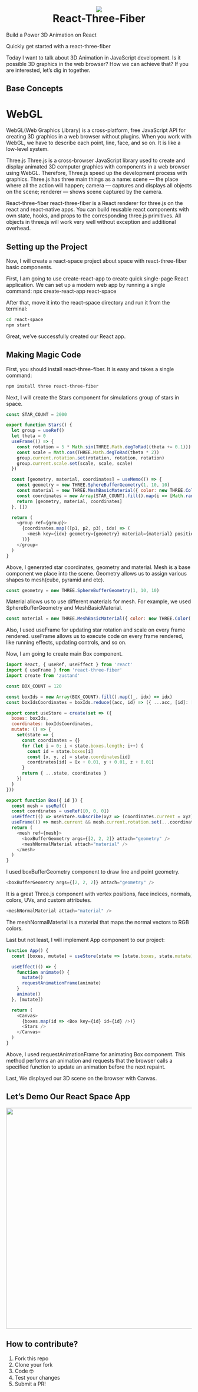 <h1 align="center">
  <img src="https://github.com/Gapur/react-native-twilio-chat/blob/master/assets/logo.png" />
  <br/>
  React-Three-Fiber
</h1>

Build a Power 3D Animation on React

Quickly get started with a react-three-fiber

Today I want to talk about 3D Animation in JavaScript development. Is it possible 3D graphics in the web browser? How we can achieve that? If you are interested, let’s dig in together.

## Base Concepts

# WebGL
WebGL(Web Graphics Library) is a cross-platform, free JavaScript API for creating 3D graphics in a web browser without plugins. When you work with WebGL, we have to describe each point, line, face, and so on. It is like a low-level system.

Three.js
Three.js is a cross-browser JavaScript library used to create and display animated 3D computer graphics with components in a web browser using WebGL. Therefore, Three.js speed up the development process with graphics. Three.js has three main things as a name:
scene — the place where all the action will happen;
camera — captures and displays all objects on the scene;
renderer — shows scene captured by the camera.

React-three-fiber
react-three-fiber is a React renderer for three.js on the react and react-native apps. You can build reusable react components with own state, hooks, and props to the corresponding three.js primitives. All objects in three.js will work very well without exception and additional overhead.


## Setting up the Project

Now, I will create a react-space project about space with react-three-fiber basic components.

First, I am going to use create-react-app to create quick single-page React application. We can set up a modern web app by running a single command:
npx create-react-app react-space

After that, move it into the react-space directory and run it from the terminal:
```sh
cd react-space
npm start
```
Great, we’ve successfully created our React app.

## Making Magic Code

First, you should install react-three-fiber. It is easy and takes a single command:
```sh
npm install three react-three-fiber
```

Next, I will create the Stars component for simulations group of stars in space.
```js
const STAR_COUNT = 2000

export function Stars() {
  let group = useRef()
  let theta = 0
  useFrame(() => {
    const rotation = 5 * Math.sin(THREE.Math.degToRad((theta += 0.1)))
    const scale = Math.cos(THREE.Math.degToRad(theta * 2))
    group.current.rotation.set(rotation, rotation, rotation)
    group.current.scale.set(scale, scale, scale)
  })

  const [geometry, material, coordinates] = useMemo(() => {
    const geometry = new THREE.SphereBufferGeometry(1, 10, 10)
    const material = new THREE.MeshBasicMaterial({ color: new THREE.Color('lightblue') })
    const coordinates = new Array(STAR_COUNT).fill().map(i => [Math.random() * 800 - 400, Math.random() * 800 - 400, Math.random() * 800 - 400])
    return [geometry, material, coordinates]
  }, [])

  return (
    <group ref={group}>
      {coordinates.map(([p1, p2, p3], idx) => (
        <mesh key={idx} geometry={geometry} material={material} position={[p1, p2, p3]} />
      ))}
    </group>
  )
}
```

Above, I generated star coordinates, geometry and material. Mesh is a base component we place into the scene. Geometry allows us to assign various shapes to mesh(cube, pyramid and etc).
```js
const geometry = new THREE.SphereBufferGeometry(1, 10, 10)
```

Material allows us to use different materials for mesh. For example, we used SphereBufferGeometry and MeshBasicMaterial.
```js
const material = new THREE.MeshBasicMaterial({ color: new THREE.Color('lightblue') })
```

Also, I used useFrame for updating star rotation and scale on every frame rendered. useFrame allows us to execute code on every frame rendered, like running effects, updating controls, and so on.

Now, I am going to create main Box component.

```js
import React, { useRef, useEffect } from 'react'
import { useFrame } from 'react-three-fiber'
import create from 'zustand'

const BOX_COUNT = 120

const boxIds = new Array(BOX_COUNT).fill().map((_, idx) => idx)
const boxIdsCoordinates = boxIds.reduce((acc, id) => ({ ...acc, [id]: [Math.random() * Math.PI, Math.random() * Math.PI, Math.random() * Math.PI] }), 0)

export const useStore = create(set => ({
  boxes: boxIds,
  coordinates: boxIdsCoordinates,
  mutate: () => {
    set(state => {
      const coordinates = {}
      for (let i = 0; i < state.boxes.length; i++) {
        const id = state.boxes[i]
        const [x, y, z] = state.coordinates[id]
        coordinates[id] = [x + 0.01, y + 0.01, z + 0.01]
      }
      return { ...state, coordinates }
    })
  }
}))

export function Box({ id }) {
  const mesh = useRef()
  const coordinates = useRef([0, 0, 0])
  useEffect(() => useStore.subscribe(xyz => (coordinates.current = xyz), state => state.coordinates[id]))
  useFrame(() => mesh.current && mesh.current.rotation.set(...coordinates.current))
  return (
    <mesh ref={mesh}>
      <boxBufferGeometry args={[2, 2, 2]} attach="geometry" />
      <meshNormalMaterial attach="material" />
    </mesh>
  )
}
```

I used boxBufferGeometry component to draw line and point geometry.
```js
<boxBufferGeometry args={[2, 2, 2]} attach="geometry" />
```

It is a great Three.js component with vertex positions, face indices, normals, colors, UVs, and custom attributes.
```js
<meshNormalMaterial attach="material" />
```

The meshNormalMaterial is a material that maps the normal vectors to RGB colors.

Last but not least, I will implement App component to our project:
```js
function App() {
  const [boxes, mutate] = useStore(state => [state.boxes, state.mutate], shallow)

  useEffect(() => {
    function animate() {
      mutate()
      requestAnimationFrame(animate)
    }
    animate()
  }, [mutate])

  return (
    <Canvas>
      {boxes.map(id => <Box key={id} id={id} />)}
      <Stars />
    </Canvas>
  )
}
```

Above, I used requestAnimationFrame for animating Box component. This method performs an animation and requests that the browser calls a specified function to update an animation before the next repaint.

Last, We displayed our 3D scene on the browser with Canvas.

## Let’s Demo Our React Space App 

<p align="center">
  <img width="600"src="https://github.com/Gapur/react-native-twilio-chat/blob/master/assets/example.gif">
</p>

## How to contribute?

1. Fork this repo
2. Clone your fork
3. Code 🤓
4. Test your changes
5. Submit a PR!